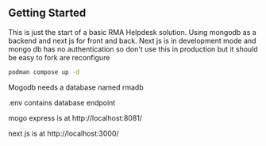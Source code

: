 
## Getting Started
This is just the start of a basic RMA Helpdesk solution. Using mongodb as a backend and next js for front and back. 
Next js is in development mode and mongo db has no authentication so don't use this in production but it should be easy to fork are reconfigure

```bash
podman compose up -d
```

Mogodb needs a database named rmadb

.env contains database endpoint 

mogo express is at 
http://localhost:8081/

next js is at 
http://localhost:3000/

